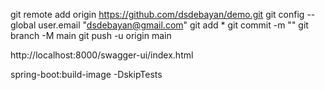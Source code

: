 git remote add origin https://github.com/dsdebayan/demo.git
git config --global user.email "dsdebayan@gmail.com"
git add *
git commit -m ""
git branch -M main
git push -u origin main

http://localhost:8000/swagger-ui/index.html

spring-boot:build-image -DskipTests